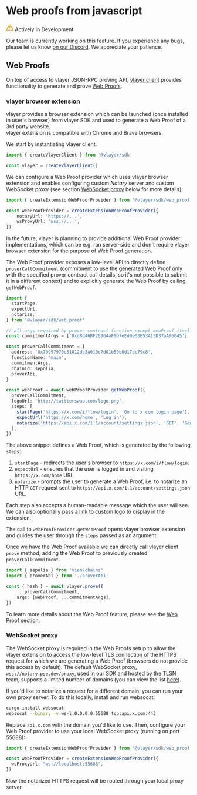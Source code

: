 # Web proofs from javascript
<div class="feature-card feature-in-dev">
  <div class="title">
    <svg width="20" height="20" viewBox="0 0 20 20" fill="none" xmlns="http://www.w3.org/2000/svg">
    <path d="M8.57499 3.21665L1.51665 15C1.37113 15.252 1.29413 15.5377 1.29331 15.8288C1.2925 16.1198 1.3679 16.4059 1.51201 16.6588C1.65612 16.9116 1.86392 17.1223 2.11474 17.2699C2.36556 17.4174 2.65065 17.4968 2.94165 17.5H17.0583C17.3493 17.4968 17.6344 17.4174 17.8852 17.2699C18.136 17.1223 18.3439 16.9116 18.488 16.6588C18.6321 16.4059 18.7075 16.1198 18.7067 15.8288C18.7058 15.5377 18.6288 15.252 18.4833 15L11.425 3.21665C11.2764 2.97174 11.0673 2.76925 10.8176 2.62872C10.568 2.48819 10.2864 2.41437 9.99999 2.41437C9.71354 2.41437 9.43193 2.48819 9.18232 2.62872C8.93272 2.76925 8.72355 2.97174 8.57499 3.21665V3.21665Z" stroke="#FCA004" stroke-width="2" stroke-linecap="round" stroke-linejoin="round"/>
    <path d="M10 7.5V10.8333" stroke="#FCA004" stroke-width="2" stroke-linecap="round" stroke-linejoin="round"/>
    <path d="M10 14.1667H10.0083" stroke="#FCA004" stroke-width="2" stroke-linecap="round" stroke-linejoin="round"/>
    </svg>
    Actively in Development
  </div>
  <p>Our team is currently working on this feature. If you experience any bugs, please let us know <a href="https://discord.gg/JS6whdessP" target="_blank">on our Discord</a>. We appreciate your patience. </p>
</div>

## Web Proofs

On top of access to vlayer JSON-RPC proving API, [vlayer client](./javascript.md) provides functionality to generate and prove [Web Proofs](../features/web.md).

### vlayer browser extension

vlayer provides a browser extension which can be launched (once installed in user's browser) from vlayer SDK and used to generate a Web Proof of a 3rd party website.  
vlayer extension is compatible with Chrome and Brave browsers.

We start by instantiating vlayer client.

```ts
import { createVlayerClient } from '@vlayer/sdk'

const vlayer = createVlayerClient()
```

We can configure a Web Proof provider which uses vlayer browser extension and enables configuring custom *Notary* server and custom WebSocket proxy (see section [WebSocket proxy](#role-of-websocket-proxy) below for more details). 

```ts
import { createExtensionWebProofProvider } from '@vlayer/sdk/web_proof'

const webProofProvider = createExtensionWebProofProvider({
    notaryUrl: 'https://...',
    wsProxyUrl: 'wss://...',
})
```

In the future, vlayer is planning to provide additional Web Proof provider implementations, which can be e.g. ran server-side and don't require vlayer browser extension for the purpose of Web Proof generation.

The Web Proof provider exposes a low-level API to directly define `proverCallCommitment` (commitment to use the generated Web Proof only with the specified prover contract call details, so it's not possible to submit it in a different context) and to explicitly generate the Web Proof by calling `getWebProof`.

```ts
import {
  startPage,
  expectUrl,
  notarize,
} from '@vlayer/sdk/web_proof'

// all args required by prover contract function except webProof itself
const commitmentArgs = ['0xd8dA6BF26964aF9D7eEd9e03E53415D37aA96045']

const proverCallCommitment = {
  address: '0x70997970c51812dc3a010c7d01b50e0d17dc79c8',
  functionName: 'main',
  commitmentArgs,
  chainId: sepolia,
  proverAbi,
}

const webProof = await webProofProvider.getWebProof({
  proverCallCommitment,
  logoUrl: 'http://twitterswap.com/logo.png',
  steps: [
    startPage('https://x.com/i/flow/login', 'Go to x.com login page'),
    expectUrl('https://x.com/home', 'Log in'),
    notarize('https://api.x.com/1.1/account/settings.json', 'GET', 'Generate Proof of Twitter profile'),
  ],
})
```

The above snippet defines a Web Proof, which is generated by the following `steps`:
1. `startPage` - redirects the user's browser to `https://x.com/i/flow/login`.
2. `expectUrl` - ensures that the user is logged in and visiting `https://x.com/home` URL.
3. `notarize` - prompts the user to generate a Web Proof, i.e. to notarize an HTTP `GET` request sent to `https://api.x.com/1.1/account/settings.json` URL.

Each step also accepts a human-readable message which the user will see. We can also optionally pass a link to custom logo to display in the extension.

The call to `webProofProvider.getWebProof` opens vlayer browser extension and guides the user through the `steps` passed as an argument.

Once we have the Web Proof available we can directly call vlayer client `prove` method, adding the Web Proof to previously created `proverCallCommitment`.

```ts
import { sepolia } from 'viem/chains'
import { proverAbi } from './proverAbi'

const { hash } = await vlayer.prove({
    ...proverCallCommitment,
    args: [webProof, ...commitmentArgs],
})
```

To learn more details about the Web Proof feature, please see the [Web Proof section](../features/web.md).

### WebSocket proxy

The WebSocket proxy is required in the Web Proofs setup to allow the vlayer extension to access the low-level TLS connection of the HTTPS request for which we are generating a Web Proof (browsers do not provide this access by default). The default WebSocket proxy, `wss://notary.pse.dev/proxy`, used in our SDK and hosted by the TLSN team, supports a limited number of domains (you can view the list [here](https://docs.tlsnotary.org/developers/notary_server.html#websocket-proxy-server)). 

If you'd like to notarize a request for a different domain, you can run your own proxy server. To do this locally, install and run websocat:

```bash
cargo install websocat
websocat --binary -v ws-l:0.0.0.0:55688 tcp:api.x.com:443
```

Replace `api.x.com` with the domain you'd like to use. Then, configure your Web Proof provider to use your local WebSocket proxy (running on port 55688):

```ts
import { createExtensionWebProofProvider } from '@vlayer/sdk/web_proof'

const webProofProvider = createExtensionWebProofProvider({
  wsProxyUrl: "ws://localhost:55688",
})
```

Now the notarized HTTPS request will be routed through your local proxy server.
